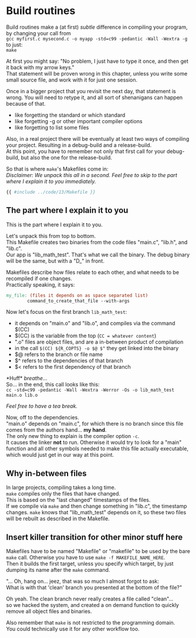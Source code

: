 # Build routines

Build routines make a (at first) _subtle_ difference in compiling your
program, by changing your call from  
`gcc myfirst.c mysecond.c -o myapp -std=c99 -pedantic -Wall -Wextra -g`  
to just:  
`make`  
  
At first you might say: "No problem, I just have to type it once,
and then get it back with my arrow keys."  
That statement will be proven wrong in this chapter,
unless you write some small source file, and work with it for just one session.  
  
Once in a bigger project that you revisit the next day, that statement is
wrong. You will need to retype it, and all sort of shenanigans can happen
because of that.  

- like forgetting the standard or which standard
- like forgetting -g or other important compiler options
- like forgetting to list some files

Also, in a real project there will be eventually at least two ways of compiling
your project. Resulting in a debug-build and a release-build.  
At this point, you have to remember not only that first call for your
debug-build, but also the one for the release-build.  
  
So that is where `make`'s Makefiles come in:  
_Disclaimer: We unpack this all in a second. Feel free to skip to the part
where I explain it to you immediately._

```Makefile
{{ #include ../code/13/Makefile }}
```

## The part where I explain it to you

This is the part where I explain it to you.  
  
Let's unpack this from top to bottom.  
This Makefile creates two binaries from the code files "main.c", "lib.h", and
"lib.c".  
Our app is "lib_math_test". That's what we call the binary. The debug
binary will be the same, but with a "D_" in front.  
  
Makefiles describe how files relate to each other, and what needs to be
recompiled if one changes.  
Practically speaking, it says:
```Makefile
my_file: (files it depends on as space separated list)
        command_to_create_that_file --with-args
```
  
Now let's focus on the first branch `lib_math_test`:  

- it depends on "main.o" and "lib.o", and compiles via the command $(CC)
- $(CC) is the variable from the top (`CC = whatever content`)
- ".o" files are object files, and are a in-between product of compilation
- in the call `$(CC) ${R_COPTS} -o $@ $^` they get linked into the binary
- $@ refers to the branch or file name
- $^ refers to the dependencies of that branch
- $< refers to the first dependency of that branch

\*Huff\* _breathe_...  
So... in the end, this call looks like this:  
`cc -std=c99 -pedantic -Wall -Wextra -Werror -Os -o lib_math_test main.o
lib.o`  
  
_Feel free to have a tea break._  
  
Now, off to the dependencies.  
"main.o" depends on "main.c", for which there is no branch since this file
comes from the authors hand... **my hand**.  
The only new thing to explain is the compiler option `-c`.  
It causes the linker **not** to run. Otherwise it would try to look for a "main"
function and all other symbols needed to make this file actually executable,
which would just get in our way at this point.  
  
## Why in-between files

In large projects, compiling takes a long time.  
`make` compiles only the files that have changed.  
This is based on the "last changed" timestamps of the files.  
If we compile via `make` and then change something in "lib.c", the timestamp
changes. `make` knows that "lib_math_test" depends on it, so these two
files will be rebuilt as described in the Makefile.  

## Insert killer transition for other minor stuff here

Makefiles have to be named "Makefile" or "makefile" to be used by the bare
`make` call. Otherwise you have to use `make -f MAKEFILE_NAME_HERE`.  
Then it builds the first target, unless you specify which target, by just
dumping its name after the `make` command.  
  
"... Oh, hang on... jeez, that was so much I almost forgot to ask:  
 What is with that 'clean' branch you presented at the bottom of the file?"  
  
Oh yeah. The clean branch never really creates a file called "clean"...  
so we hacked the system, and created a on demand function to quickly remove all
object files and binaries.  
  
Also remember that `make` is not restricted to the programming domain.  
You could technically use it for any other workflow too.  
